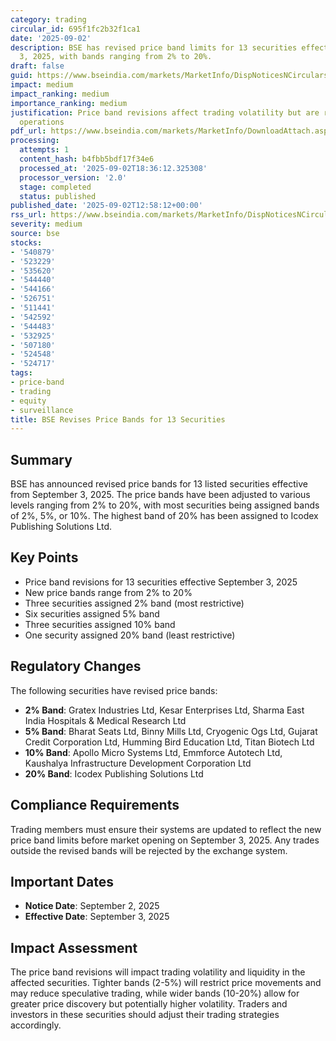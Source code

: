 ```yaml
---
category: trading
circular_id: 695f1fc2b32f1ca1
date: '2025-09-02'
description: BSE has revised price band limits for 13 securities effective September
  3, 2025, with bands ranging from 2% to 20%.
draft: false
guid: https://www.bseindia.com/markets/MarketInfo/DispNoticesNCirculars.aspx?Noticeid={F9D81AE9-31A0-4184-A13D-0C97AD64FBA1}&noticeno=20250902-44&dt=09/02/2025&icount=44&totcount=59&flag=0
impact: medium
impact_ranking: medium
importance_ranking: medium
justification: Price band revisions affect trading volatility but are routine market
  operations
pdf_url: https://www.bseindia.com/markets/MarketInfo/DownloadAttach.aspx?id=20250902-44&attachedId=
processing:
  attempts: 1
  content_hash: b4fbb5bdf17f34e6
  processed_at: '2025-09-02T18:36:12.325308'
  processor_version: '2.0'
  stage: completed
  status: published
published_date: '2025-09-02T12:58:12+00:00'
rss_url: https://www.bseindia.com/markets/MarketInfo/DispNoticesNCirculars.aspx?Noticeid={F9D81AE9-31A0-4184-A13D-0C97AD64FBA1}&noticeno=20250902-44&dt=09/02/2025&icount=44&totcount=59&flag=0
severity: medium
source: bse
stocks:
- '540879'
- '523229'
- '535620'
- '544440'
- '544166'
- '526751'
- '511441'
- '542592'
- '544483'
- '532925'
- '507180'
- '524548'
- '524717'
tags:
- price-band
- trading
- equity
- surveillance
title: BSE Revises Price Bands for 13 Securities
---
```


## Summary

BSE has announced revised price bands for 13 listed securities effective from September 3, 2025. The price bands have been adjusted to various levels ranging from 2% to 20%, with most securities being assigned bands of 2%, 5%, or 10%. The highest band of 20% has been assigned to Icodex Publishing Solutions Ltd.

## Key Points

- Price band revisions for 13 securities effective September 3, 2025
- New price bands range from 2% to 20%
- Three securities assigned 2% band (most restrictive)
- Six securities assigned 5% band
- Three securities assigned 10% band
- One security assigned 20% band (least restrictive)

## Regulatory Changes

The following securities have revised price bands:
- **2% Band**: Gratex Industries Ltd, Kesar Enterprises Ltd, Sharma East India Hospitals & Medical Research Ltd
- **5% Band**: Bharat Seats Ltd, Binny Mills Ltd, Cryogenic Ogs Ltd, Gujarat Credit Corporation Ltd, Humming Bird Education Ltd, Titan Biotech Ltd
- **10% Band**: Apollo Micro Systems Ltd, Emmforce Autotech Ltd, Kaushalya Infrastructure Development Corporation Ltd
- **20% Band**: Icodex Publishing Solutions Ltd

## Compliance Requirements

Trading members must ensure their systems are updated to reflect the new price band limits before market opening on September 3, 2025. Any trades outside the revised bands will be rejected by the exchange system.

## Important Dates

- **Notice Date**: September 2, 2025
- **Effective Date**: September 3, 2025

## Impact Assessment

The price band revisions will impact trading volatility and liquidity in the affected securities. Tighter bands (2-5%) will restrict price movements and may reduce speculative trading, while wider bands (10-20%) allow for greater price discovery but potentially higher volatility. Traders and investors in these securities should adjust their trading strategies accordingly.